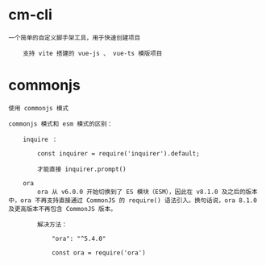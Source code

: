 # cm-cli

    一个简单的自定义脚手架工具，用于快速创建项目

        支持 vite 搭建的 vue-js 、 vue-ts 模版项目

# commonjs

    使用 commonjs 模式

    commonjs 模式和 esm 模式的区别：

        inquire ：

            const inquirer = require('inquirer').default;

            才能直接 inquirer.prompt()

        ora
            ora 从 v6.0.0 开始切换到了 ES 模块（ESM），因此在 v8.1.0 及之后的版本中，ora 不再支持直接通过 CommonJS 的 require() 语法引入。换句话说，ora 8.1.0 及更高版本不再包含 CommonJS 版本。

            解决方法：

                "ora": "^5.4.0"

                const ora = require('ora')
